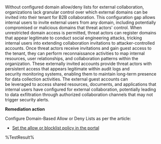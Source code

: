 Without configured domain allow/deny lists for external collaboration, organizations lack granular control over which external domains can be invited into their tenant for B2B collaboration. This configuration gap allows internal users to invite external users from any domain, including potentially compromised or malicious domains that threat actors' control. When unrestricted domain access is permitted, threat actors can register domains that appear legitimate to conduct social engineering attacks, tricking internal users into extending collaboration invitations to attacker-controlled accounts. Once threat actors receive invitations and gain guest access to the tenant, they can perform reconnaissance activities to map internal resources, user relationships, and collaboration patterns within the organization. These externally invited accounts provide threat actors with persistent access that appears legitimate within audit logs and security monitoring systems, enabling them to maintain long-term presence for data collection activities. The external guest accounts can be leveraged to access shared resources, documents, and applications that internal users have configured for external collaboration, potentially leading to data exfiltration through authorized collaboration channels that may not trigger security alerts.

**Remediation action**

Configure Domain-Based Allow or Deny Lists as per the article:
- [Set the allow or blocklist policy in the portal](https://learn.microsoft.com/entra/external-id/allow-deny-list#set-the-allow-or-blocklist-policy-in-the-portal)
<!--- Results --->
%TestResult%
